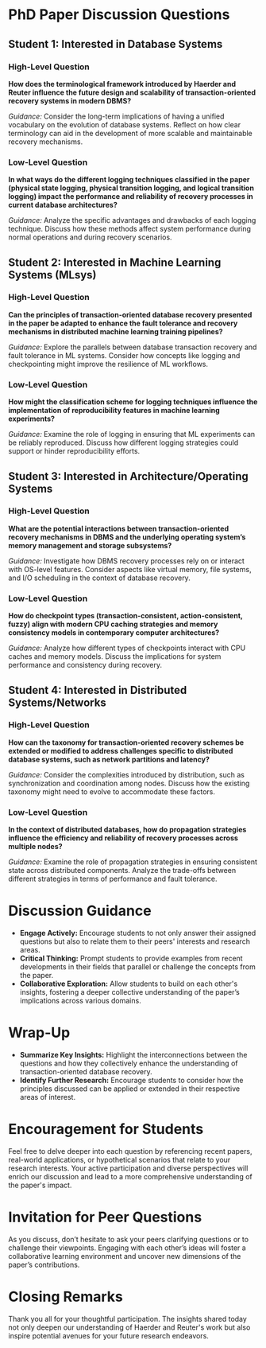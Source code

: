# PhD Paper Discussion Questions

## Student 1: Interested in Database Systems

### High-Level Question
**How does the terminological framework introduced by Haerder and Reuter influence the future design and scalability of transaction-oriented recovery systems in modern DBMS?**

*Guidance:* Consider the long-term implications of having a unified vocabulary on the evolution of database systems. Reflect on how clear terminology can aid in the development of more scalable and maintainable recovery mechanisms.

### Low-Level Question
**In what ways do the different logging techniques classified in the paper (physical state logging, physical transition logging, and logical transition logging) impact the performance and reliability of recovery processes in current database architectures?**

*Guidance:* Analyze the specific advantages and drawbacks of each logging technique. Discuss how these methods affect system performance during normal operations and during recovery scenarios.

## Student 2: Interested in Machine Learning Systems (MLsys)

### High-Level Question
**Can the principles of transaction-oriented database recovery presented in the paper be adapted to enhance the fault tolerance and recovery mechanisms in distributed machine learning training pipelines?**

*Guidance:* Explore the parallels between database transaction recovery and fault tolerance in ML systems. Consider how concepts like logging and checkpointing might improve the resilience of ML workflows.

### Low-Level Question
**How might the classification scheme for logging techniques influence the implementation of reproducibility features in machine learning experiments?**

*Guidance:* Examine the role of logging in ensuring that ML experiments can be reliably reproduced. Discuss how different logging strategies could support or hinder reproducibility efforts.

## Student 3: Interested in Architecture/Operating Systems

### High-Level Question
**What are the potential interactions between transaction-oriented recovery mechanisms in DBMS and the underlying operating system’s memory management and storage subsystems?**

*Guidance:* Investigate how DBMS recovery processes rely on or interact with OS-level features. Consider aspects like virtual memory, file systems, and I/O scheduling in the context of database recovery.

### Low-Level Question
**How do checkpoint types (transaction-consistent, action-consistent, fuzzy) align with modern CPU caching strategies and memory consistency models in contemporary computer architectures?**

*Guidance:* Analyze how different types of checkpoints interact with CPU caches and memory models. Discuss the implications for system performance and consistency during recovery.

## Student 4: Interested in Distributed Systems/Networks

### High-Level Question
**How can the taxonomy for transaction-oriented recovery schemes be extended or modified to address challenges specific to distributed database systems, such as network partitions and latency?**

*Guidance:* Consider the complexities introduced by distribution, such as synchronization and coordination among nodes. Discuss how the existing taxonomy might need to evolve to accommodate these factors.

### Low-Level Question
**In the context of distributed databases, how do propagation strategies influence the efficiency and reliability of recovery processes across multiple nodes?**

*Guidance:* Examine the role of propagation strategies in ensuring consistent state across distributed components. Analyze the trade-offs between different strategies in terms of performance and fault tolerance.

# Discussion Guidance

- **Engage Actively:** Encourage students to not only answer their assigned questions but also to relate them to their peers' interests and research areas.
- **Critical Thinking:** Prompt students to provide examples from recent developments in their fields that parallel or challenge the concepts from the paper.
- **Collaborative Exploration:** Allow students to build on each other's insights, fostering a deeper collective understanding of the paper’s implications across various domains.

# Wrap-Up

- **Summarize Key Insights:** Highlight the interconnections between the questions and how they collectively enhance the understanding of transaction-oriented database recovery.
- **Identify Further Research:** Encourage students to consider how the principles discussed can be applied or extended in their respective areas of interest.

# Encouragement for Students

Feel free to delve deeper into each question by referencing recent papers, real-world applications, or hypothetical scenarios that relate to your research interests. Your active participation and diverse perspectives will enrich our discussion and lead to a more comprehensive understanding of the paper's impact.

# Invitation for Peer Questions

As you discuss, don’t hesitate to ask your peers clarifying questions or to challenge their viewpoints. Engaging with each other’s ideas will foster a collaborative learning environment and uncover new dimensions of the paper’s contributions.

# Closing Remarks

Thank you all for your thoughtful participation. The insights shared today not only deepen our understanding of Haerder and Reuter's work but also inspire potential avenues for your future research endeavors.